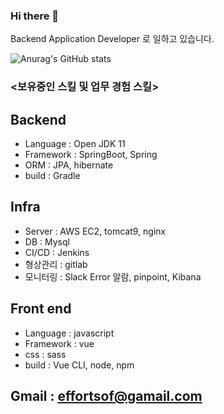 ### Hi there 👋
Backend Application Developer 로 일하고 있습니다.

![Anurag's GitHub stats](https://github-readme-stats.vercel.app/api?username=tmome&show_icons=true&theme=highcontrast)

### <보유중인 스킬 및 업무 경험 스킬>
## Backend
 - Language : Open JDK 11 
 - Framework : SpringBoot, Spring
 - ORM : JPA, hibernate
 - build : Gradle

## Infra 
 - Server : AWS EC2, tomcat9, nginx
 - DB : Mysql
 - CI/CD : Jenkins
 - 형상관리 : gitlab
 - 모니터링 : Slack Error 알람, pinpoint, Kibana

## Front end 
 - Language : javascript
 - Framework : vue
 - css : sass
 - build : Vue CLI, node, npm

## Gmail : effortsof@gamail.com
